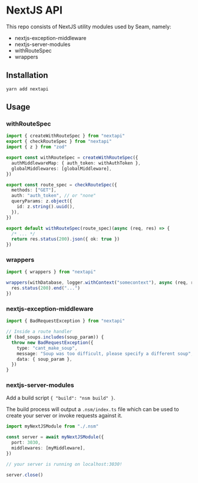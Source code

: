# NextJS API

This repo consists of NextJS utility modules used by Seam, namely:

- nextjs-exception-middleware
- nextjs-server-modules
- withRouteSpec
- wrappers

## Installation

`yarn add nextapi`

## Usage

### withRouteSpec

```ts
import { createWithRouteSpec } from "nextapi"
export { checkRouteSpec } from "nextapi"
import { z } from "zod"

export const withRouteSpec = createWithRouteSpec({
  authMiddlewareMap: { auth_token: withAuthToken },
  globalMiddlewares: [globalMiddleware],
})

export const route_spec = checkRouteSpec({
  methods: ["GET"],
  auth: "auth_token", // or "none"
  queryParams: z.object({
    id: z.string().uuid(),
  }),
})

export default withRouteSpec(route_spec)(async (req, res) => {
  /* ... */
  return res.status(200).json({ ok: true })
})
```

### wrappers

```ts
import { wrappers } from "nextapi"

wrappers(withDatabase, logger.withContext("somecontext"), async (req, res) => {
  res.status(200).end("...")
})
```

### nextjs-exception-middleware

```ts
import { BadRequestException } from "nextapi"

// Inside a route handler
if (bad_soups.includes(soup_param)) {
  throw new BadRequestException({
    type: "cant_make_soup",
    message: "Soup was too difficult, please specify a different soup",
    data: { soup_param },
  })
}
```

### nextjs-server-modules

Add a build script `{ "build": "nsm build" }`.

The build process will output a `.nsm/index.ts` file which can be used to create your server or invoke requests against it.

```ts
import myNextJSModule from "./.nsm"

const server = await myNextJSModule({
  port: 3030,
  middlewares: [myMiddleware],
})

// your server is running on localhost:3030!

server.close()
```
